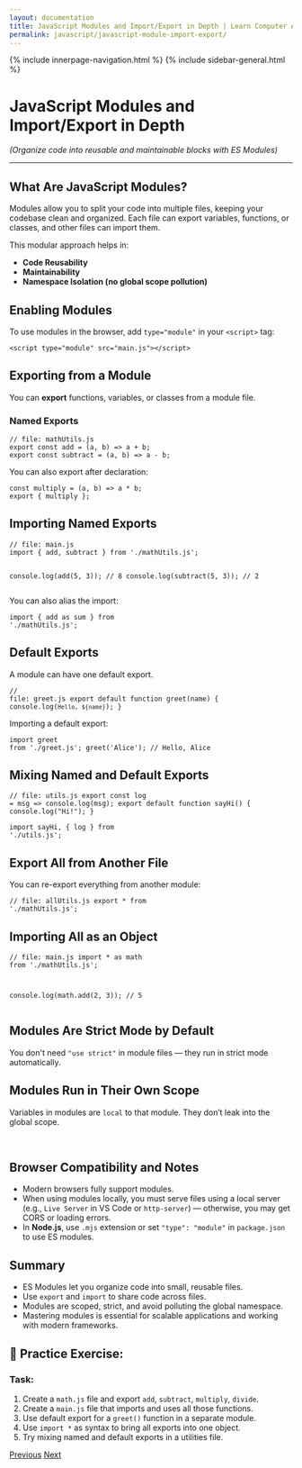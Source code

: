```yaml
---
layout: documentation
title: JavaScript Modules and Import/Export in Depth | Learn Computer Academy
permalink: javascript/javascript-module-import-export/
---
```

<div class="loader">
{% include innerpage-navigation.html %}
{% include sidebar-general.html %}
            <div class="page-content">
                <div class="content-wrapper">
                    <div class="row">
                        <div class="col-md-9 content">
                            <!-- Your content goes started here -->
                            <div class="doc-content">
                                <h1>JavaScript Modules and Import/Export in Depth</h1>
                                <p><em>(Organize code into reusable and maintainable blocks with ES Modules)</em></p>
                                <hr>
                                <h2>What Are JavaScript Modules?</h2>
                                <p>Modules allow you to split your code into multiple files, keeping your codebase clean and organized. Each file can export variables, functions, or classes, and other files can import them.</p>
                                <p>This modular approach helps in:</p>
                                <ul>
                                  <li><strong>Code Reusability</strong></li>
                                  <li><strong>Maintainability</strong></li>
                                  <li><strong>Namespace Isolation (no global scope pollution)</strong></li>
                                </ul>
                                <h2>Enabling Modules</h2>
                                <p>To use modules in the browser, add <code>type="module"</code> in your <code>&lt;script&gt;</code> tag:</p>
                                <pre class="snippet"><code class="html">&lt;script type="module" src="main.js"&gt;&lt;/script&gt;</code></pre>
                                <h2>Exporting from a Module</h2>
                                <p>You can <strong>export</strong> functions, variables, or classes from a module file.</p>
                                <h3>Named Exports</h3>
                                <pre class="snippet"><code class="js">// file: mathUtils.js
export const add = (a, b) => a + b;
export const subtract = (a, b) => a - b;
</code></pre>
                                <p>You can also export after declaration:</p>
                                <pre class="snippet"><code class="js">const multiply = (a, b) => a * b;
export { multiply };</code></pre>
                                <h2>Importing Named Exports</h2>
                                <pre class="snippet"><code class="js">// file: main.js
import { add, subtract } from './mathUtils.js';

console.log(add(5, 3));      // 8
console.log(subtract(5, 3)); // 2
</code></pre>
                                <p>You can also alias the import:</p>
                                <pre class="snippet"><code class="js">import { add as sum } from './mathUtils.js';</code></pre>
                                <h2>Default Exports</h2>
                                <p>A module can have one default export.</p>
                                <pre class="snippet"><code class="js">// file: greet.js
export default function greet(name) {
  console.log(`Hello, ${name}`);
}</code></pre>
                                <p>Importing a default export:</p>
                                <pre class="snippet"><code class="js">import greet from './greet.js';
greet('Alice'); // Hello, Alice</code></pre>
                                <h2>Mixing Named and Default Exports</h2>
                                <pre class="snippet"><code class="js">// file: utils.js
export const log = msg => console.log(msg);
export default function sayHi() {
  console.log("Hi!");
}</code></pre>
                                <pre class="snippet"><code class="js">import sayHi, { log } from './utils.js';</code></pre>
                                <h2>Export All from Another File</h2>
                                <p>You can re-export everything from another module:</p>
                                <pre class="snippet"><code class="js">// file: allUtils.js
export * from './mathUtils.js';</code></pre>
                                <h2>Importing All as an Object</h2>
                                <pre class="snippet"><code class="js">// file: main.js
import * as math from './mathUtils.js';

console.log(math.add(2, 3)); // 5
</code></pre>
                                <h2>Modules Are Strict Mode by Default</h2>
                                <p>You don't need <code>"use strict"</code> in module files — they run in strict mode automatically.</p>
                                <h2>Modules Run in Their Own Scope</h2>
                                <p>Variables in modules are <code>local</code> to that module. They don’t leak into the global scope.</p>   
                              <h2>Browser Compatibility and Notes</h2>
                              <ul>
                                <li>Modern browsers fully support modules.</li>
                                <li>When using modules locally, you must serve files using a local server (e.g., <code>Live Server</code> in VS Code or <code>http-server</code>) — otherwise, you may get CORS or loading errors.</li>
                                <li>In <strong>Node.js</strong>, use <code>.mjs</code> extension or set <code>"type": "module"</code> in <code>package.json</code> to use ES modules.</li>
                              </ul>
                              <h2>Summary</h2>
                              <ul>
                                <li>ES Modules let you organize code into small, reusable files.</li>
                                <li>Use <code>export</code> and <code>import</code> to share code across files.</li>
                                <li>Modules are scoped, strict, and avoid polluting the global namespace.</li>
                                <li>Mastering modules is essential for scalable applications and working with modern frameworks.</li>
                              </ul>
                              <h2>🧪 Practice Exercise:</h2>
                              <h3>Task:</h3>
                              <ol>
                                    <li>Create a <code>math.js</code> file and export <code>add</code>, <code>subtract</code>, <code>multiply</code>, <code>divide</code>.</li>
                                    <li>Create a <code>main.js</code> file that imports and uses all those functions.</li>
                                    <li>Use default export for a <code>greet()</code> function in a separate module.</li>
                                    <li>Use <code>import *</code> as syntax to bring all exports into one object.</li>
                                    <li>Try mixing named and default exports in a utilities file.</li>
                              </ol>
                            <!-- /.Your content goes ends here -->
                            <div class="footer-btn d-flex justify-content-between">
                                <a href="/javascript/javascript-es6-and-modern-features" class="btn"><i class="fas fa-arrow-circle-left"></i>Previous</a>
                                <a href="/javascript/" class="btn">Next<i class="fas fa-arrow-circle-right"></i></a>
                            </div>
                            <!-- /.End of footer button -->
                        </div>
                    </div>
                </div>

